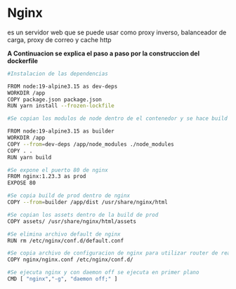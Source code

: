# Nginx 
es un servidor web que se puede usar como proxy inverso, balanceador de carga, proxy de correo y cache http

**A Continuacion se explica el paso a paso por la construccion del dockerfile**
```sh
#Instalacion de las dependencias

FROM node:19-alpine3.15 as dev-deps
WORKDIR /app
COPY package.json package.json
RUN yarn install --frozen-lockfile

#Se copian los modulos de node dentro de el contenedor y se hace build de prod

FROM node:19-alpine3.15 as builder
WORKDIR /app
COPY --from=dev-deps /app/node_modules ./node_modules
COPY . .
RUN yarn build

#Se expone el puerto 80 de nginx
FROM nginx:1.23.3 as prod
EXPOSE 80

#Se copia build de prod dentro de nginx
COPY --from=builder /app/dist /usr/share/nginx/html

#Se copian los assets dentro de la build de prod
COPY assets/ /usr/share/nginx/html/assets

#Se elimina archivo default de nginx
RUN rm /etc/nginx/conf.d/default.conf

#Se copia archivo de configuracion de nginx para utilizar router de react dentro de nginx
COPY nginx/nginx.conf /etc/nginx/conf.d/

#Se ejecuta nginx y con daemon off se ejecuta en primer plano
CMD [ "nginx","-g", "daemon off;" ]
```
